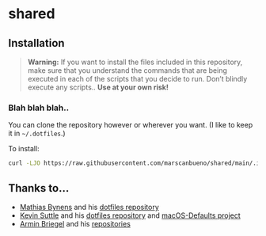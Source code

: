 # shared

## Installation

> **Warning:** If you want to install the files included in this repository, make sure that you understand the commands that are being executed in each of the scripts that you decide to run.  Don’t blindly execute any scripts..  **Use at your own risk!**

### Blah blah blah..

You can clone the repository however or wherever you want. (I like to keep it in `~/.dotfiles`.)

To install:

```bash
curl -LJO https://raw.githubusercontent.com/marscanbueno/shared/main/.install.sh && source .install.sh
```

## Thanks to…

* [Mathias Bynens](https://mathiasbynens.be/) and his [dotfiles repository](https://github.com/mathiasbynens/dotfiles/)
* [Kevin Suttle](http://kevinsuttle.com/) and his [dotfiles repository](https://github.com/kevinSuttle/dotfiles) and [macOS-Defaults project](https://github.com/kevinSuttle/macOS-Defaults)
* [Armin Briegel](https://scriptingosx.com/) and his [repositories](https://github.com/scriptingosx?tab=repositories)